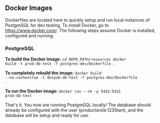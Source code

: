 ## Docker Images

Dockerfiles are located here to quickly setup and run local instances of PostgreSQL for dev testing.  To install Docker, go to https://www.docker.com/.  The following steps assume Docker is installed, configured and running.

### PostgreSQL

<b>To build the Docker image:</b>
<code>cd REPO_PATH/resources
docker build -t prod-db-test -f postgres-dev/Dockerfile .</code>

<b>To completely rebuild the image:</b>
<code>docker build --no-cache=true -t docpub-db-test -f postgres-dev/Dockerfile .</code>

<b>To run the Docker image:</b>
<code>docker run --rm -p 5432:5432 prod-db-test</code>

That's it.  You now are running PostgreSQL locally!  The database should already be configured
with the user (productsrole:123Start), and the database will be setup and ready for use.